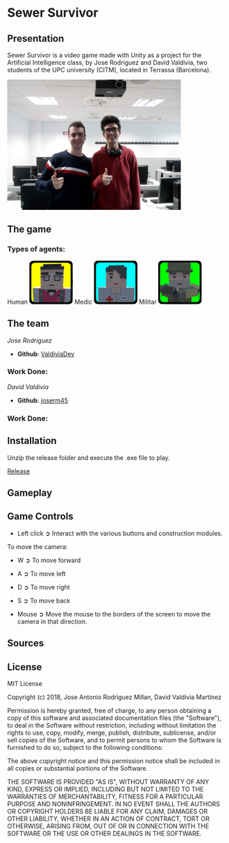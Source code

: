# Sewer Survivor

## Presentation
Sewer Survivor is a video game made with Unity as a project for the Artificial Intelligence class, by Jose Rodriguez and David Valdivia, two students of the UPC university (CITM), located in Terrassa (Barcelona).

<img src="Images/TeamPhoto.jpg" width="400">

## The game

### Types of agents:
Human
<img src="Images/HumanUI.png" width="100">
Medic
<img src="Images/MedicUI.png" width="100">
Militar
<img src="Images/MilitarUI.png" width="100">


## The team
_Jose Rodriguez_
* **Github**: [ValdiviaDev](https://github.com/ValdiviaDev)

### Work Done:

_David Valdivia_
* **Github**: [joserm45](https://github.com/joserm45)

### Work Done:

## Installation

Unzip the release folder and execute the .exe file to play.

[Release](https://github.com/ValdiviaDev/Sewer-Survivor/releases/tag/1.0)

## Gameplay

## Game Controls


   * Left click ➲ Interact with the various buttons and construction modules.

To move the camera:

   * W ➲ To move forward
   
   * A ➲ To move left
   
   * D ➲ To move right
   
   * S ➲ To move back

   * Mouse ➲ Move the mouse to the borders of the screen to move the camera in that direction.


## Sources

## License

MIT License

Copyright (c) 2018,  Jose Antonio Rodriguez Millan, David Valdivia Martínez

Permission is hereby granted, free of charge, to any person obtaining a copy
of this software and associated documentation files (the "Software"), to deal
in the Software without restriction, including without limitation the rights
to use, copy, modify, merge, publish, distribute, sublicense, and/or sell
copies of the Software, and to permit persons to whom the Software is
furnished to do so, subject to the following conditions:

The above copyright notice and this permission notice shall be included in all
copies or substantial portions of the Software.

THE SOFTWARE IS PROVIDED "AS IS", WITHOUT WARRANTY OF ANY KIND, EXPRESS OR
IMPLIED, INCLUDING BUT NOT LIMITED TO THE WARRANTIES OF MERCHANTABILITY,
FITNESS FOR A PARTICULAR PURPOSE AND NONINFRINGEMENT. IN NO EVENT SHALL THE
AUTHORS OR COPYRIGHT HOLDERS BE LIABLE FOR ANY CLAIM, DAMAGES OR OTHER
LIABILITY, WHETHER IN AN ACTION OF CONTRACT, TORT OR OTHERWISE, ARISING FROM,
OUT OF OR IN CONNECTION WITH THE SOFTWARE OR THE USE OR OTHER DEALINGS IN THE
SOFTWARE.

